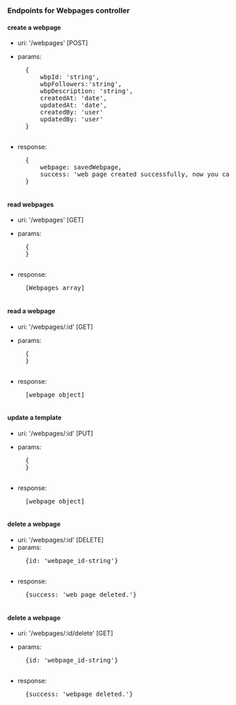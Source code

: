 ### Endpoints for Webpages controller

#### create a webpage
- uri: '/webpages' [POST]
- params:  
    <pre>
    {
        wbpId: 'string',
        wbpFollowers:'string',
        wbpDescription: 'string',
        createdAt: 'date',
        updatedAt: 'date',
        createdBy: 'user'
        updatedBy: 'user'
    } 
    </pre>
  
- response:  
     <pre>
    {
        webpage: savedWebpage,
        success: 'web page created successfully, now you can start publish your content !'
    }
    </pre>

#### read webpages
- uri: '/webpages' [GET]
- params:  
    <pre>
    {
    } 
    </pre>
  
- response:  
    <pre>
    [Webpages array]
    </pre>


#### read a webpage
- uri: '/webpages/:id' [GET]
- params:  
    <pre>
    {
    } 
    </pre>
  
- response:  
    <pre>
    [webpage object]
    </pre>


#### update a template
- uri: '/webpages/:id' [PUT]
- params:  
    <pre>
    {
    } 
    </pre>
  
- response:  
    <pre>
    [webpage object]
    </pre>


#### delete a webpage
- uri: '/webpages/:id' [DELETE]
- params:  
    <pre>
    {id: 'webpage_id-string'}
    </pre>
- response:  
    <pre>
    {success: 'web page deleted.'}
    </pre>


#### delete a webpage
- uri: '/webpages/:id/delete' [GET]
- params:  
   <pre>
    {id: 'webpage_id-string'}
    </pre>
  
- response:  
  <pre>
    {success: 'webpage deleted.'}
    </pre>


